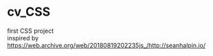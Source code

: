 # cv_CSS
first CSS project<br />
inspired by https://web.archive.org/web/20180819202235js_/http://seanhalpin.io/
